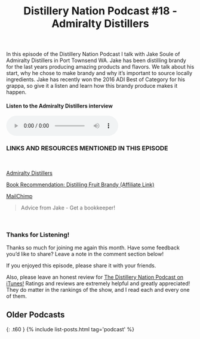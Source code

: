 ﻿---
layout: page
subheadline: Podcast
title:  "Distillery Nation Podcast #18 - Admiralty Distillers"
teaser: "We interviewed Jake Soule owner of Admiralty Distillers"
breadcrumb: false
show_meta: false
mediaplayer: true
permalink: "/podcast/Admiralty/index.html"
categories:
    - podcast
tags:
    - podcast
image:
    title: "Admiralty.jpg"
    caption: Admiralty Brandy
    caption_url: http://admiraltydistillers.com/
---
In this episode of the Distillery Nation Podcast I talk with Jake Soule of Admiralty Distillers in Port Townsend WA. Jake has been distilling brandy for the last years producing amazing products and flavors. We talk about his start, why he chose to make brandy and why it’s important to source locally ingredients. Jake has recently won the 2016 ADI Best of Category for his grappa, so give it a listen and learn how this brandy produce makes it happen.


<h4>Listen to the Admiralty Distillers interview</h4>
<audio src="http://www.mastrogiannisdistillery.com/distillerynation/2016/018-DNP-Admiralty.mp3" type="audio/mp3" controls="controls"></audio>


<h3>LINKS AND RESOURCES MENTIONED IN THIS EPISODE</h3>
<br>

[Admiralty Distillers][1]

[Book Recommendation:  Distilling Fruit Brandy (Affiliate Link)][2]

[MailChimp][3]


<blockquote>Advice from Jake - Get a bookkeeper!</blockquote>

 [1]: http://admiraltydistillers.com/
 [2]: http://amzn.to/2gddXKy
 [3]: https://mailchimp.com/
 
<br>
<h3>Thanks for Listening!</h3>

Thanks so much for joining me again this month. Have some feedback you’d like to share? Leave a note in the comment section below!

If you enjoyed this episode, please share it with your friends.

Also, please leave an honest review for [The Distillery Nation Podcast on iTunes!][5] Ratings and reviews are extremely helpful and greatly appreciated! They do matter in the rankings of the show, and I read each and every one of them.


[5]: https://itunes.apple.com/us/podcast/distillery-nation-podcast/id1040367741


## Older Podcasts
{: .t60 }
{% include list-posts.html tag='podcast' %}